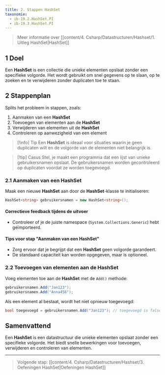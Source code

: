 ```yaml
---
title: 2. Stappen HashSet
taxonomie:
  - ib-19.2.HashSet.PI
  - ib-19.3.HashSet.PI
---
```


> Meer informatie over [[content/4. Csharp/Datastructuren/Hashset/1. Uitleg HashSet|HashSet]]

## 1 Doel
Een **HashSet** is een collectie die unieke elementen opslaat zonder een specifieke volgorde. Het wordt gebruikt om snel gegevens op te slaan, op te zoeken en te verwijderen zonder duplicaten toe te staan.

## 2 Stappenplan
Splits het probleem in stappen, zoals:
1. Aanmaken van een **HashSet**
2. Toevoegen van elementen aan de **HashSet**
3. Verwijderen van elementen uit de **HashSet**
4. Controleren op aanwezigheid van een element

> [!info] Tip
> Een **HashSet** is ideaal voor situaties waarin je geen duplicaten wilt en de volgorde van de elementen niet belangrijk is.

> [!tip] Casus
> Stel, je maakt een programma dat een lijst van unieke gebruikersnamen opslaat. De gebruikersnamen worden gecontroleerd op duplicaten voordat ze worden toegevoegd.

### 2.1 Aanmaken van een HashSet
Maak een nieuwe **HashSet** aan door de **HashSet**-klasse te initialiseren:
```csharp
HashSet<string> gebruikersnamen = new HashSet<string>();
```

#### Correctieve feedback tijdens de uitvoer
- Controleer of je de juiste namespace (`System.Collections.Generic`) hebt geïmporteerd.

#### Tips voor stap "Aanmaken van een HashSet"
- Zorg ervoor dat je begrijpt dat een **HashSet** geen volgorde garandeert.
- De standaard capaciteit kan worden opgegeven, maar is optioneel.

### 2.2 Toevoegen van elementen aan de HashSet
Voeg elementen toe aan de **HashSet** met de `Add()` methode:
```csharp
gebruikersnamen.Add("Jan123");
gebruikersnamen.Add("Anna456");
```

Als een element al bestaat, wordt het niet opnieuw toegevoegd:
```csharp
bool toegevoegd = gebruikersnamen.Add("Jan123"); // toegevoegd is false
```

## Samenvattend
Een **HashSet** is een datastructuur die unieke elementen opslaat zonder een specifieke volgorde. Het biedt snelle bewerkingen voor toevoegen, verwijderen en controleren van elementen.

---

> Volgende stap: [[content/4. Csharp/Datastructuren/Hashset/3. Oefeningen HashSet|Oefeningen HashSet]]
